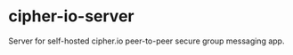 cipher-io-server
================

Server for self-hosted cipher.io peer-to-peer secure group messaging app.
